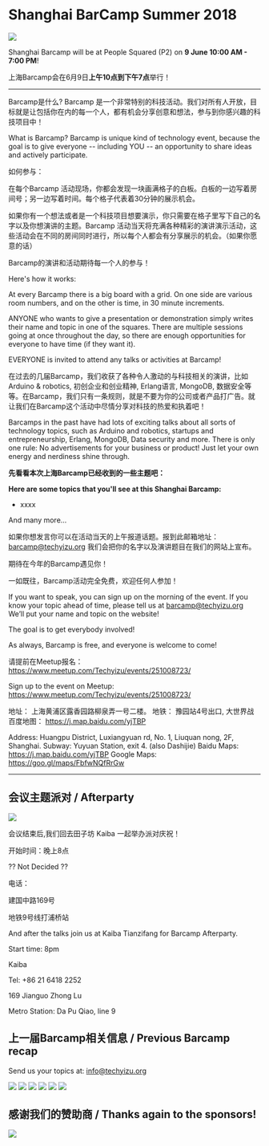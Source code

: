 # Shanghai BarCamp Summer 2018

<img class="hero_hidden" src="/events/images/barcamp_posteronline_oct28_SH-event.jpg" />

Shanghai Barcamp will be at People Squared (P2) on **9 June  10:00 AM - 7:00 PM**!

上海Barcamp会在6月9日**上午10点到下午7点**举行！

--------------------------------

Barcamp是什么? Barcamp 是一个非常特别的科技活动。我们对所有人开放，目标就是让包括你在内的每一个人，都有机会分享创意和想法，参与到你感兴趣的科技项目中！

What is Barcamp? Barcamp is unique kind of technology event, because the goal is to give everyone -- including YOU -- an opportunity to share ideas and actively participate.  

如何参与：

在每个Barcamp 活动现场，你都会发现一块画满格子的白板。白板的一边写着房间号；另一边写着时间。每个格子代表着30分钟的展示机会。

如果你有一个想法或者是一个科技项目想要演示，你只需要在格子里写下自己的名字以及你想演讲的主题。Barcamp 活动当天将充满各种精彩的演讲演示活动，这些活动会在不同的房间同时进行，所以每个人都会有分享展示的机会。（如果你愿意的话）

Barcamp的演讲和活动期待每一个人的参与！

Here's how it works:  

At every Barcamp there is a big board with a grid. On one side are various room numbers, and on the other is time, in 30 minute increments.  

ANYONE who wants to give a presentation or demonstration simply writes their name and topic in one of the squares. There are multiple sessions going at once throughout the day, so there are enough opportunities for everyone to have time (if they want it).  

EVERYONE is invited to attend any talks or activities at Barcamp!  

在过去的几届Barcamp，我们收获了各种令人激动的与科技相关的演讲，比如 Arduino & robotics, 初创企业和创业精神, Erlang语言, MongoDB, 数据安全等等。在Barcamp，我们只有一条规则，就是不要为你的公司或者产品打广告。就让我们在Barcamp这个活动中尽情分享对科技的热爱和执着吧！

Barcamps in the past have had lots of exciting talks about all sorts of technology topics, such as Arduino and robotics, startups and entrepreneurship, Erlang, MongoDB, Data security and more. There is only one rule: No advertisements for your business or product! Just let your own energy and nerdiness shine through. 

**先看看本次上海Barcamp已经收到的一些主题吧：**

**Here are some topics that you'll see at this Shanghai Barcamp:**

* xxxx

 
And many more... 

如果你想发言你可以在活动当天的上午报道话题。报到此邮箱地址：barcamp@techyizu.org 我们会把你的名字以及演讲题目在我们的网站上宣布。

期待在今年的Barcamp遇见你！

一如既往，Barcamp活动完全免费，欢迎任何人参加！

If you want to speak, you can sign up on the morning of the event.  If you know your topic ahead of time, please tell us at barcamp@techyizu.org We’ll put your name and topic on the website!

The goal is to get everybody involved!

As always, Barcamp is free, and everyone is welcome to come!

请提前在Meetup报名：https://www.meetup.com/Techyizu/events/251008723/

Sign up to the event on Meetup: https://www.meetup.com/Techyizu/events/251008723/

地址：  上海黄浦区露香园路柳泉弄一号二楼。
地铁：  豫园站4号出口, 大世界战
百度地图： https://j.map.baidu.com/yjTBP

Address:  Huangpu District, Luxiangyuan rd, No. 1, Liuquan nong, 2F,  Shanghai.
Subway:  Yuyuan Station, exit 4.  (also Dashijie)
Baidu Maps:  https://j.map.baidu.com/yjTBP
Google Maps:  https://goo.gl/maps/FbfwNQfRrGw

--------------------------------


## 会议主题派对 / Afterparty

![](/events/images/barcamp_posteronline_oct28_SH-afterparty.jpg)

会议结束后,我们回去田子坊 Kaiba 一起举办派对庆祝！

开始时间：晚上8点

?? Not Decided ??

电话：

建国中路169号

地铁9号线打浦桥站


And after the talks join us at Kaiba Tianzifang for Barcamp Afterparty.

Start time: 8pm

Kaiba

Tel: +86 21 6418 2252

169 Jianguo Zhong Lu

Metro Station: Da Pu Qiao, line 9


## 上一届Barcamp相关信息 / Previous Barcamp recap

Send us your topics at: info@techyizu.org

![](/events/images/IMG_5535b-2-980x653.jpg)
![](/events/images/IMG_5520b-2-980x653.jpg)
![](/events/images/IMG_3619-2-980x653.jpg)
![](/events/images/IMG_3655-1-980x653.jpg)
![](/events/images/IMG_3641-980x653.jpg)
![](/events/images/IMG_3616-980x653.jpg)


## 感谢我们的赞助商 / Thanks again to the sponsors!
![](/events/images/barcamp_2016_fall_sponsor_logos.png)
